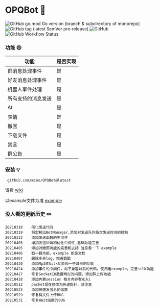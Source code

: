 # OPQBot 🎉
![GitHub go.mod Go version (branch & subdirectory of monorepo)](https://img.shields.io/github/go-mod/go-version/mcoo/OPQBot/master?filename=go.mod&style=for-the-badge&logo=go) ![GitHub tag (latest SemVer pre-release)](https://img.shields.io/github/v/tag/mcoo/OPQBot?include_prereleases&style=for-the-badge&logo=data:image/png;base64,iVBORw0KGgoAAAANSUhEUgAAABAAAAAQCAYAAAAf8/9hAAAA1klEQVQ4T6XTvQ3CMBCG4fdKRgCxBQvQMgAZggUQFdDBCAxAAz1INGQAKCnYgR0O2VjBSc5JBCn98+Tusy2qegXG1L8HcAF2IvI05v2QqKqmJsP4C5iJyNFaFwM5sAeGwNJYnFlIDGxEZOE2quoJmHRBYmAtIqsA3IBRorVSJdUMzkAvEWrsFYgDmv7WlK9HHODKtkJrORw/nTmgD7gqBl12VNbcJYQ2BQ4/ALkH/kCyAvgB+YRYLVtVu7TzPUar7xakfJFSwSWQ2nuotRCDAZmHsa31mN4A6l46o4qtxAAAAABJRU5ErkJggg==) ![GitHub](https://img.shields.io/github/license/mcoo/OPQBot?style=for-the-badge&logo=data:image/png;base64,iVBORw0KGgoAAAANSUhEUgAAABAAAAAQCAYAAAAf8/9hAAABMklEQVQ4T5WTsS5EQRSGv18EhcgmOkqJVlQ6sZWGgkQhUW9hS4XS7jOICIUKkUi20CjxBrKdBxCFgifwy6y7nL3mbjjNnZz7zzfn/GdGhLC9B6yF1IOkVtSU1+onbO8CR8B9EK0AC5K6VZAISCcdANeFeApYBeqSInSAFQEN4CRz0iPwnsl3JB1+A5LA9l36Sqrbfis2JUA5RoBlYP8vgFRZP6bD+hhoxxa2gNMgmARGh0zgQtJOzsTYb+0/JlaNcVFSzodecWUPzoHZUPYr0JCUm8IPwHbatARslgDPQOr1duhFsn0JbANPwEsQzwDzQEtSOweR7TNgY9h9Bz6AK0nNX2/BtituWllbkzTgWc/EApDK60rq2J4r3kD6PwaMAxNFG5WAL0elBLwB1rP9Zir4BJmUbAFx6PbeAAAAAElFTkSuQmCC) ![GitHub Workflow Status](https://img.shields.io/github/workflow/status/opq-osc/OPQBot/CodeQL?style=for-the-badge)
### 功能 😄
|功能|是否实现|
|-|-|
|群消息处理事件|是|
|好友消息处理事件|是|
|机器人事件处理|是|
|所有支持的消息发送|是|
|At|是|
|表情|是|
|撤回|是|
|下载文件|是|
|禁言|是|
|群公告|是|

### 安装 💡
` github.com/mcoo/OPQBot@latest`

请看 [wiki](https://go.opqbot.com)

以example文件为准 [example](https://github.com/opq-osc/OPQBot/blob/main/example/main.go)

### 没人看的更新历史 ✏️
```
20210318    简化发送代码
20210319    将宏移出BotManager,添加对发送队列每次发送时间的控制
20210322    添加发送函数的中间件
20210403    增加发送回调和优化中间件,基础功能完善
20210405    添加对撤回功能的完善和支持 注意看一下 example
20210406    戳一戳功能，example 即是文档
20210407    删除多余log，完善戳戳
20210420    添加Mp3转Silk功能和一些其他的功能
20210424    添加事件的中间件，向下兼容以前的代码，使用看example，完善silk功能
20210427    修复SocketIO数据畸形的问题，添加群上传功能
20210428    添加内置session 相关内容看Wiki
20210512    packet现在修改为传递指针，请注意
20210523    添加快捷发信息的函数
20210529    修复群文件上传BUG
20210531    修复Wait函数的BUG
```
